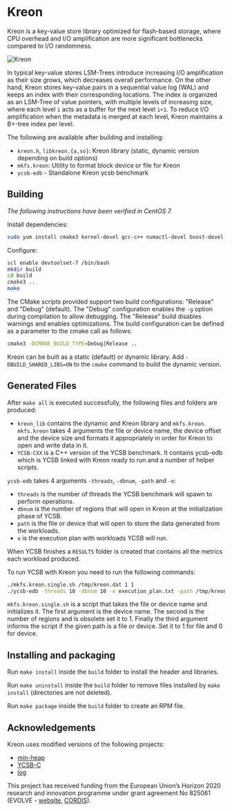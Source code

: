 # Kreon

Kreon is a key-value store library optimized for flash-based storage, where CPU overhead and I/O amplification are more significant bottlenecks compared to I/O randomness.

![Kreon](https://i.imgur.com/Jd1nCepm.png)

In typical key-value stores LSM-Trees introduce increasing I/O amplification as their size grows, which decreases overall performance. On the other hand, Kreon stores key-value pairs in a sequential value log (WAL) and keeps an index with their corresponding locations. The index is organized as an LSM-Tree of value pointers, with multiple levels of increasing size, where each level `i` acts as a buffer for the next level `i+1`. To reduce I/O amplification when the metadata is merged at each level, Kreon maintains a B+-tree index per level.

The following are available after building and installing:

* `kreon.h`, `libkreon.{a,so}`: Kreon library (static, dynamic version depending on build options)
* `mkfs.kreon`: Utility to format block device or file for Kreon
* `ycsb-edb` - Standalone Kreon ycsb benchmark

## Building

_The following instructions have been verified in CentOS 7._

Install dependencies:
```sh
sudo yum install cmake3 kernel-devel gcc-c++ numactl-devel boost-devel devtoolset-7-gcc
```

Configure:
```sh
scl enable devtoolset-7 /bin/bash
mkdir build
cd build
cmake3 ..
make
```

The CMake scripts provided support two build configurations: "Release" and "Debug" (default). The "Debug" configuration enables the `-g` option during compilation to allow debugging. The "Release" build disables warnings and enables optimizations. The build configuration can be defined as a parameter to the cmake call as follows:
```sh
cmake3 -DCMAKE_BUILD_TYPE=Debug|Release ..
```

Kreon can be built as a static (default) or dynamic library. Add `-DBUILD_SHARED_LIBS=ON` to the `cmake` command to build the dynamic version.

## Generated Files

After `make all` is executed successfully, the following files and folders are produced:

* `kreon_lib` contains the dynamic and Kreon library and `mkfs.kreon`. `mkfs.kreon` takes 4 arguments the file or device name, the device offset and the device size and formats it appropriately in order for Kreon to open and write data in it.
* `YCSB-CXX` is a C++ version of the YCSB benchmark. It contains ycsb-edb which is YCSB linked with Kreon ready to run and a number of helper scripts.

`ycsb-edb` takes 4 arguments `-threads`, `-dbnum`, `-path` and `-e`:

* `threads` is the number of threads the YCSB benchmark will spawn to perform operations.
* `dbnum` is the number of regions that will open in Kreon at the initialization phase of YCSB.
* `path` is the file or device that will open to store the data generated from the workloads.
* `e` is the execution plan with workloads YCSB will run.

When YCSB finishes a `RESULTS` folder is created that contains all the metrics each workload produced.

To run YCSB with Kreon you need to run the following commands:
```sh
./mkfs.kreon.single.sh /tmp/kreon.dat 1 1
./ycsb-edb -threads 10 -dbnum 10 -e execution_plan.txt -path /tmp/kreon.dat
```

`mkfs.kreon.single.sh` is a script that takes the file or device name and initializes it. The first argument is the device name. The second is the number of regions and is obsolete set it to 1. Finally the third argument informs the script if the given path is a file or device. Set it to 1 for file and 0 for device.

## Installing and packaging

Run `make install` inside the `build` folder to install the header and libraries.

Run `make uninstall` inside the `build` folder to remove files installed by `make install` (directories are not deleted).

Run `make package` inside the `build` folder to create an RPM file.

## Acknowledgements

Kreon uses modified versions of the following projects:

* [min-heap](https://github.com/robin-thomas/min-heap)
* [YCSB-C](https://github.com/basicthinker/YCSB-C)
* [log](https://github.com/innerout/log.c)

This project has received funding from the European Union’s Horizon 2020 research and innovation programme under grant agreement No 825061 (EVOLVE - [website](https://www.evolve-h2020.eu), [CORDIS](https://cordis.europa.eu/project/id/825061)).
